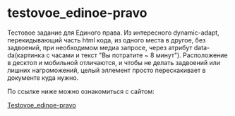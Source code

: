 # testovoe_edinoe-pravo
Тестовое задание для Единого права. Из интересного dynamic-adapt, перекидывающий часть html кода, из одного места в другое, без задвоений, при необходимом медиа запросе, через атрибут data-da(картинка с часами и текст "Вы потратите ~ 8 минут"). Расположение в десктоп и мобильной отличаются, и чтобы не делать задвоений или лишних нагроможений, целый эллемент просто перескакивает в документе куда нужно.

По ссылке ниже можно ознакомиться с сайтом:

[Testovoe_edinoe-pravo](https://pepasso.github.io/testovoe_edinoe-pravo/public/)
